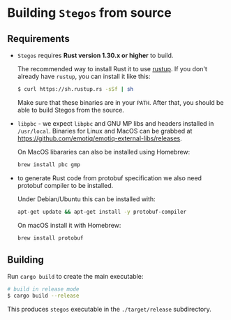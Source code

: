 # Building `Stegos` from source

## Requirements

* `Stegos` requires **Rust version 1.30.x or higher** to build.

    The recommended way to install Rust it to use [rustup](https://www.rustup.rs/).
    If you don't already have `rustup`, you can install it like this:

    ```bash
    $ curl https://sh.rustup.rs -sSf | sh
    ```

    Make sure that these binaries are in your `PATH`.
    After that, you should be able to build Stegos from the source.

* `libpbc` - we expect `libpbc` and GNU MP libs and headers installed in `/usr/local`. Binaries for Linux and MacOS can be grabbed at https://github.com/emotiq/emotiq-external-libs/releases.

    On MacOS libararies can also be installed using Homebrew:

    ```bash
    brew install pbc gmp
    ```

* to generate Rust code from protobuf specification we also need protobuf compiler to be installed.

    Under Debian/Ubuntu this can be installed with:

    ```bash
    apt-get update && apt-get install -y protobuf-compiler
    ```

    On macOS install it with Homebrew:

    ```bash
    brew install protobuf
    ```

## Building

Run `cargo build` to create the main executable:

```bash
# build in release mode
$ cargo build --release
```

This produces `stegos` executable in the `./target/release` subdirectory.
